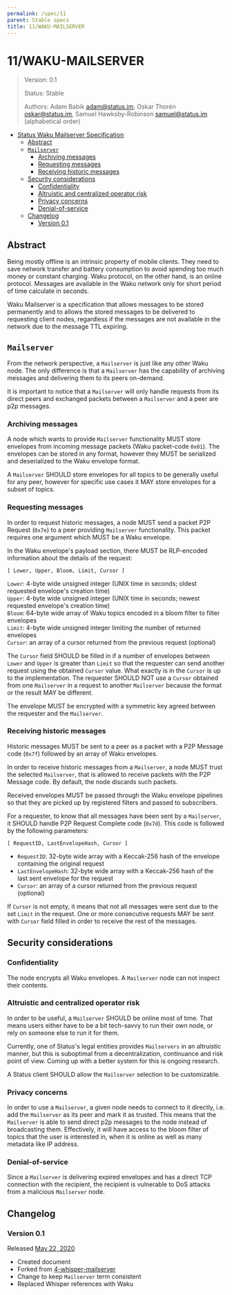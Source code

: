 ```yaml
---
permalink: /spec/11
parent: Stable specs
title: 11/WAKU-MAILSERVER
---
```


# 11/WAKU-MAILSERVER

> Version: 0.1
>
> Status: Stable
>
> Authors: Adam Babik <adam@status.im>, Oskar Thorén <oskar@status.im>, Samuel Hawksby-Robinson <samuel@status.im> (alphabetical order)

- [Status Waku Mailserver Specification](#11waku-mailserver)
  - [Abstract](#abstract)
  - [`Mailserver`](#mailserver)
    - [Archiving messages](#archiving-messages)
    - [Requesting messages](#requesting-messages)
    - [Receiving historic messages](#receiving-historic-messages)
  - [Security considerations](#security-considerations)
    - [Confidentiality](#confidentiality)
    - [Altruistic and centralized operator risk](#altruistic-and-centralized-operator-risk)
    - [Privacy concerns](#privacy-concerns)
    - [Denial-of-service](#denial-of-service)
  - [Changelog](#changelog)
    - [Version 0.1](#version-01)

## Abstract

Being mostly offline is an intrinsic property of mobile clients. They need to save network transfer and battery consumption to avoid spending too much money or constant charging. Waku protocol, on the other hand, is an online protocol. Messages are available in the Waku network only for short period of time calculate in seconds.

Waku Mailserver is a specification that allows messages to be stored permanently and to allows the stored messages to be delivered to requesting client nodes, regardless if the messages are not available in the network due to the message TTL expiring.

## `Mailserver`

From the network perspective, a `Mailserver` is just like any other Waku node. The only difference is that a `Mailserver` has the capability of archiving messages and delivering them to its peers on-demand.

It is important to notice that a `Mailserver` will only handle requests from its direct peers and exchanged packets between a `Mailserver` and a peer are p2p messages.

### Archiving messages

A node which wants to provide `Mailserver` functionality MUST store envelopes from
incoming message packets (Waku packet-code `0x01`). The envelopes can be stored in any
format, however they MUST be serialized and deserialized to the Waku envelope format.

A `Mailserver` SHOULD store envelopes for all topics to be generally useful for any peer, however for specific use cases it MAY store envelopes for a subset of topics.

### Requesting messages

In order to request historic messages, a node MUST send a packet P2P Request (`0x7e`) to a peer providing `Mailserver` functionality. This packet requires one argument which MUST be a Waku envelope.

In the Waku envelope's payload section, there MUST be RLP-encoded information about the details of the request:

```
[ Lower, Upper, Bloom, Limit, Cursor ]
```

`Lower`: 4-byte wide unsigned integer (UNIX time in seconds; oldest requested envelope's creation time)  
`Upper`: 4-byte wide unsigned integer (UNIX time in seconds; newest requested envelope's creation time)  
`Bloom`: 64-byte wide array of Waku topics encoded in a bloom filter to filter envelopes  
`Limit`: 4-byte wide unsigned integer limiting the number of returned envelopes  
`Cursor`: an array of a cursor returned from the previous request (optional)

The `Cursor` field SHOULD be filled in if a number of envelopes between `Lower` and `Upper` is greater than `Limit` so that the requester can send another request using the obtained `Cursor` value. What exactly is in the `Cursor` is up to the implementation. The requester SHOULD NOT use a `Cursor` obtained from one `Mailserver` in a request to another `Mailserver` because the format or the result MAY be different.

The envelope MUST be encrypted with a symmetric key agreed between the requester and the `Mailserver`.

### Receiving historic messages

Historic messages MUST be sent to a peer as a packet with a P2P Message code (`0x7f`) followed by an array of Waku envelopes.

In order to receive historic messages from a `Mailserver`, a node MUST trust the selected `Mailserver`, that is allowed to receive packets with the P2P Message code. By default, the node discards such packets.

Received envelopes MUST be passed through the Waku envelope pipelines so that they are picked up by registered filters and passed to subscribers.

For a requester, to know that all messages have been sent by a `Mailserver`, it SHOULD handle P2P Request Complete code (`0x7d`). This code is followed by the following parameters:

```
[ RequestID, LastEnvelopeHash, Cursor ]
```

 - `RequestID`: 32-byte wide array with a Keccak-256 hash of the envelope containing the original request  
 - `LastEnvelopeHash`: 32-byte wide array with a Keccak-256 hash of the last sent envelope for the request  
 - `Cursor`: an array of a cursor returned from the previous request (optional)

If `Cursor` is not empty, it means that not all messages were sent due to the set `Limit` in the request. One or more consecutive requests MAY be sent with `Cursor` field filled in order to receive the rest of the messages.

## Security considerations

### Confidentiality

The node encrypts all Waku envelopes. A `Mailserver` node can not inspect their contents.

### Altruistic and centralized operator risk

In order to be useful, a `Mailserver` SHOULD be online most of time. That means
users either have to be a bit tech-savvy to run their own node, or rely on someone
else to run it for them.

Currently, one of Status's legal entities provides `Mailservers` in an altruistic manner, but this is
suboptimal from a decentralization, continuance and risk point of view. Coming
up with a better system for this is ongoing research.

A Status client SHOULD allow the `Mailserver` selection to be customizable.

### Privacy concerns

In order to use a `Mailserver`, a given node needs to connect to it directly,
i.e. add the `Mailserver` as its peer and mark it as trusted. This means that the
`Mailserver` is able to send direct p2p messages to the node instead of
broadcasting them. Effectively, it will have access to the bloom filter of
topics that the user is interested in, when it is online as well as many
metadata like IP address.

### Denial-of-service

Since a `Mailserver` is delivering expired envelopes and has a direct TCP connection with the recipient, the recipient is vulnerable to DoS attacks from a malicious `Mailserver` node.

## Changelog

### Version 0.1

Released [May 22, 2020](https://github.com/status-im/specs/commit/664dd1c9df6ad409e4c007fefc8c8945b8d324e8)

- Created document
- Forked from [4-whisper-mailserver](4-whisper-mailserver.md)
- Change to keep `Mailserver` term consistent
- Replaced Whisper references with Waku
